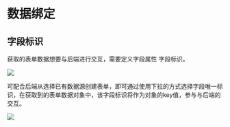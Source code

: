<!-- Created by 337547038 使用手册-数据绑定 -->
# 数据绑定

## 字段标识

获取的表单数据想要与后端进行交互，需要定义字段属性 字段标识。

![](@/docs/img/img3.png)

可配合后端从选择已有数据源创建表单，即可通过使用下拉的方式选择字段唯一标识，在获取到的表单数据对象中，该字段标识将作为对象的key值，参与与后端的交互。

![](@/docs/img/img4.png)

